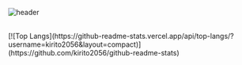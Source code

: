 ![header](https://capsule-render.vercel.app/api?type=waving&color=gradient&height=300&section=header&text=Backend-Developer&fontSize=80)
<br>




<br>
[![Top Langs](https://github-readme-stats.vercel.app/api/top-langs/?username=kirito2056&layout=compact)](https://github.com/kirito2056/github-readme-stats)
